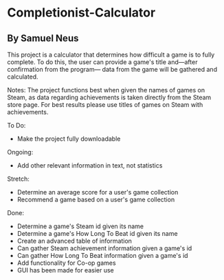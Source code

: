 # Completionist-Calculator
## By Samuel Neus

This project is a calculator that determines how difficult a game is to fully complete.
To do this, the user can provide a game's title and—after confirmation from the program—
data from the game will be gathered and calculated.

Notes:
The project functions best when given the names of games on Steam, as data regarding
achievements is taken directly from the Steam store page. For best results please use
titles of games on Steam with achievements.

To Do:
* Make the project fully downloadable

Ongoing:
* Add other relevant information in text, not statistics

Stretch:
* Determine an average score for a user's game collection
* Recommend a game based on a user's game collection

Done:
* Determine a game's Steam id given its name
* Determine a game's How Long To Beat id given its name
* Create an advanced table of information
* Can gather Steam achievement information given a game's id
* Can gather How Long To Beat information given a game's id
* Add functionality for Co-op games
* GUI has been made for easier use
